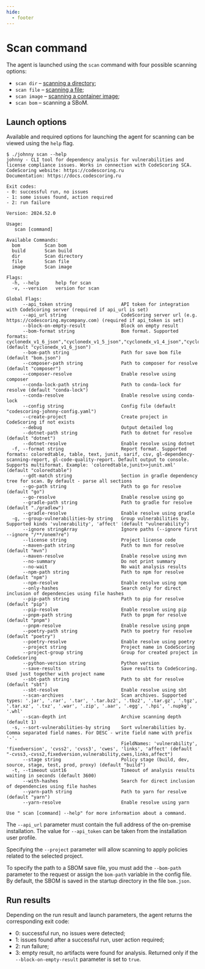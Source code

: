 ```yaml
---
hide:
  - footer
---
```


# Scan command

The agent is launched using the `scan` command with four possible scanning options:

- `scan dir` – [scanning a directory](/agent/scan-dir.en/);
- `scan file` – [scanning a file](/agent/scan-file.en);
- `scan image` – [scanning a container image](/agent/scan-docker.en);
- `scan bom` – scanning a SBoM.

## Launch options

Available and required options for launching the agent for scanning can be viewed using the `help` flag.

```
$ ./johnny scan --help
johnny - CLI tool for dependency analysis for vulnerabilities and license compliance issues. Works in connection with CodeScoring SCA.
CodeScoring website: https://codescoring.ru
Documentation: https://docs.codescoring.ru

Exit codes:
- 0: successful run, no issues
- 1: some issues found, action required
- 2: run failure

Version: 2024.52.0

Usage:
   scan [command]

Available Commands:
  bom         Scan bom
  build       Scan build
  dir         Scan directory
  file        Scan file
  image       Scan image

Flags:
  -h, --help      help for scan
  -v, --version   version for scan

Global Flags:
      --api_token string                  API token for integration with CodeScoring server (required if api_url is set)
      --api_url string                    CodeScoring server url (e.g. https://codescoring.mycompany.com) (required if api_token is set)
      --block-on-empty-result             Block on empty result
      --bom-format string                 Bom format. Supported formats: cyclonedx_v1_6_json","cyclonedx_v1_5_json","cyclonedx_v1_4_json","cyclonedx_v1_6_ext_json (default "cyclonedx_v1_6_json")
      --bom-path string                   Path for save bom file (default "bom.json")
      --composer-path string              Path to composer for resolve (default "composer")
      --composer-resolve                  Enable resolve using composer
      --conda-lock-path string            Path to conda-lock for resolve (default "conda-lock")
      --conda-resolve                     Enable resolve using conda-lock
      --config string                     Config file (default "codescoring-johnny-config.yaml")
      --create-project                    Create project in CodeScoring if not exists
      --debug                             Output detailed log
      --dotnet-path string                Path to dotnet for resolve (default "dotnet")
      --dotnet-resolve                    Enable resolve using dotnet
  -f, --format string                     Report format. Supported formats: coloredtable, table, text, junit, sarif, csv, gl-dependency-scanning-report, gl-code-quality-report. Default output to console. Supports multiformat. Example: 'coloredtable,junit>>junit.xml'  (default "coloredtable")
      --gdt-match string                  Section in gradle dependency tree for scan. By default - parse all sections
      --go-path string                    Path to go for resolve (default "go")
      --go-resolve                        Enable resolve using go
      --gradle-path string                Path to gradle for resolve (default "./gradlew")
      --gradle-resolve                    Enable resolve using gradle
  -g, --group-vulnerabilities-by string   Group vulnerabilities by. Supported kinds 'vulnerability', 'affect' (default "vulnerability")
      --ignore stringArray                Ignore paths (--ignore first --ignore "/**/onem?re")
      --license string                    Project license code
      --maven-path string                 Path to mvn for resolve (default "mvn")
      --maven-resolve                     Enable resolve using mvn
      --no-summary                        Do not print summary
      --no-wait                           No wait analysis results
      --npm-path string                   Path to npm for resolve (default "npm")
      --npm-resolve                       Enable resolve using npm
      --only-hashes                       Search only for direct inclusion of dependencies using file hashes
      --pip-path string                   Path to pip for resolve (default "pip")
      --pip-resolve                       Enable resolve using pip
      --pnpm-path string                  Path to pnpm for resolve (default "pnpm")
      --pnpm-resolve                      Enable resolve using pnpm
      --poetry-path string                Path to poetry for resolve (default "poetry")
      --poetry-resolve                    Enable resolve using poetry
      --project string                    Project name in CodeScoring
      --project-group string              Group for created project in CodeScoring
      --python-version string             Python version
      --save-results                      Save results to CodeScoring. Used just together with project name
      --sbt-path string                   Path to sbt for resolve (default "sbt")
      --sbt-resolve                       Enable resolve using sbt
      --scan-archives                     Scan archives. Supported types: '.jar', '.rar', '.tar', '.tar.bz2', '.tbz2', '.tar.gz', '.tgz', '.tar.xz', '.txz', '.war', '.zip', '.aar', '.egg', '.hpi', '.nupkg', '.whl'
      --scan-depth int                    Archive scanning depth (default 1)
  -s, --sort-vulnerabilities-by string    Sort vulnerabilities by. Comma separated field names. For DESC - write field name with prefix '-'.
                                          FieldNames: 'vulnerability', 'fixedversion', 'cvss2', 'cvss3', 'cwes', 'links', 'affect' (default "-cvss3,-cvss2,fixedversion,vulnerability,cwes,links,affect")
      --stage string                      Policy stage (build, dev, source, stage, test, prod, proxy) (default "build")
  -t, --timeout uint16                    Timeout of analysis results waiting in seconds (default 3600)
      --with-hashes                       Search for direct inclusion of dependencies using file hashes
      --yarn-path string                  Path to yarn for resolve (default "yarn")
      --yarn-resolve                      Enable resolve using yarn

Use " scan [command] --help" for more information about a command.
```

The `--api_url` parameter must contain the full address of the on-premise installation. The value for `--api_token` can be taken from the installation user profile.

Specifying the `--project` parameter will allow scanning to apply policies related to the selected project.

To specify the path to a SBOM save file, you must add the `--bom-path` parameter to the request or assign the `bom-path` variable in the config file. By default, the SBOM is saved in the startup directory in the file `bom.json`.

## Run results

Depending on the run result and launch parameters, the agent returns the corresponding exit code:

- 0: successful run, no issues were detected;
- 1: issues found after a successful run, user action required;
- 2: run failure;
- 3: empty result, no artifacts were found for analysis. Returned only if the `--block-on-empty-result` parameter is set to `true`.
